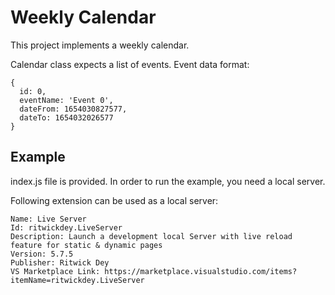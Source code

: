 # Weekly Calendar

This project implements a weekly calendar. 

Calendar class expects a list of events. Event data format:

```
{ 
  id: 0,
  eventName: 'Event 0',
  dateFrom: 1654030827577,
  dateTo: 1654032026577 
}
```

## Example

index.js file is provided. In order to run the example, you need a local server.

Following extension can be used as a local server:

```
Name: Live Server
Id: ritwickdey.LiveServer
Description: Launch a development local Server with live reload feature for static & dynamic pages
Version: 5.7.5
Publisher: Ritwick Dey
VS Marketplace Link: https://marketplace.visualstudio.com/items?itemName=ritwickdey.LiveServer
```